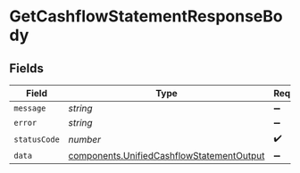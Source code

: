 # GetCashflowStatementResponseBody


## Fields

| Field                                                                                                  | Type                                                                                                   | Required                                                                                               | Description                                                                                            |
| ------------------------------------------------------------------------------------------------------ | ------------------------------------------------------------------------------------------------------ | ------------------------------------------------------------------------------------------------------ | ------------------------------------------------------------------------------------------------------ |
| `message`                                                                                              | *string*                                                                                               | :heavy_minus_sign:                                                                                     | N/A                                                                                                    |
| `error`                                                                                                | *string*                                                                                               | :heavy_minus_sign:                                                                                     | N/A                                                                                                    |
| `statusCode`                                                                                           | *number*                                                                                               | :heavy_check_mark:                                                                                     | N/A                                                                                                    |
| `data`                                                                                                 | [components.UnifiedCashflowStatementOutput](../../models/components/unifiedcashflowstatementoutput.md) | :heavy_minus_sign:                                                                                     | N/A                                                                                                    |